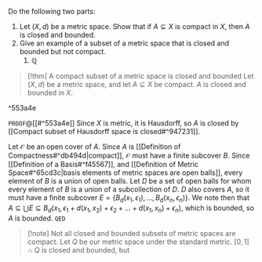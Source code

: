 Do the following two parts:  
1. Let $(X, d)$ be a metric space. Show that if $A \subseteq X$ is compact in $X$, then $A$ is closed and bounded.  
2. Give an example of a subset of a metric space that is closed and bounded but not compact.
	1. $\mathbb{Q}$

> [!thm] A compact subset of a metric space is closed and bounded
> Let $(X,d)$ be a metric space, and let $A \subseteq X$ be compact. $A$ is closed and bounded in $X$.

^553a4e

`PROOF`@[[#^553a4e]]
Since $X$ is metric, it is Hausdorff, so $A$ is closed by [[Compact subset of Hausdorff space is closed#^947231]].

Let $\mathcal{O}$ be an open cover of $A$. Since $A$ is [[Definition of Compactness#^db494d|compact]], $\mathcal{O}$ must have a finite subcover $B$. Since [[Definition of a Basis#^f45567]], and [[Definition of Metric Space#^65cd3c|basis elements of metric spaces are open balls]], every element of $B$ is a union of open balls. Let $D$ be a set of open balls for whom every element of $B$ is a union of a subcollection of $D$. $D$ also covers $A$, so it must have a finite subcover $E = \{B_{d}(x_{1},\epsilon_{1}),\dots,B_{d}(x_{n},\epsilon_{n})\}$. We note then that $A \subseteq \bigcup E \subseteq B_{d}(x_{1},\epsilon_{1} + d(x_{1},x_{2}) + \epsilon_{2} + \dots + d(x_{1},x_{n}) + \epsilon_{n})$, which is bounded, so $A$ is bounded.
`QED`
> [!note] Not all closed and bounded subsets of metric spaces are compact. 
> Let  $Q$ be our metric space under the standard metric. $[0,1] \cap Q$ is closed and bounded, but 